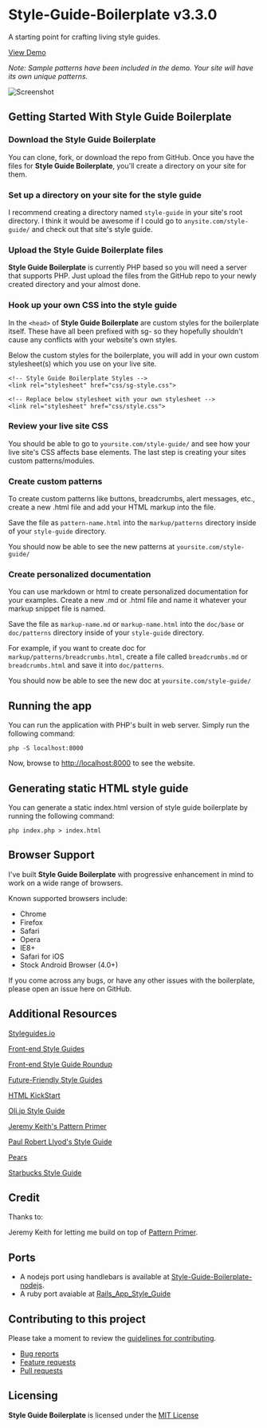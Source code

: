 Style-Guide-Boilerplate v3.3.0
==============================

A starting point for crafting living style guides.

[View Demo](http://bjankord.github.io/Style-Guide-Boilerplate/demo.html)

*Note: Sample patterns have been included in the demo. Your site will have its own unique patterns.*

![Screenshot](http://bjankord.github.io/Style-Guide-Boilerplate/screenshot.png)

## Getting Started With Style Guide Boilerplate

### Download the Style Guide Boilerplate
You can clone, fork, or download the repo from GitHub.
Once you have the files for **Style Guide Boilerplate**, you'll create a directory on your site for them.

### Set up a directory on your site for the style guide
I recommend creating a directory named `style-guide` in your site's root directory. I think it would be awesome if I could go to `anysite.com/style-guide/` and check out that site's style guide.

### Upload the Style Guide Boilerplate files
**Style Guide Boilerplate** is currently PHP based so you will need a server that supports PHP. Just upload the files from the GitHub repo to your newly created directory and your almost done.

### Hook up your own CSS into the style guide
In the `<head>` of **Style Guide Boilerplate** are custom styles for the boilerplate itself. These have all been prefixed with sg- so they hopefully shouldn't cause any conflicts with your website's own styles.

Below the custom styles for the boilerplate, you will add in your own custom stylesheet(s) which you use on your live site.

    <!-- Style Guide Boilerplate Styles -->
    <link rel="stylesheet" href="css/sg-style.css">

    <!-- Replace below stylesheet with your own stylesheet -->
    <link rel="stylesheet" href="css/style.css">


### Review your live site CSS
You should be able to go to `yoursite.com/style-guide/` and see how your live site's CSS affects base elements.
The last step is creating your sites custom patterns/modules.

### Create custom patterns
To create custom patterns like buttons, breadcrumbs, alert messages, etc., create a new .html file and add your HTML markup into the file.

Save the file as `pattern-name.html` into the `markup/patterns` directory inside of your `style-guide` directory.

You should now be able to see the new patterns at `yoursite.com/style-guide/`

### Create personalized documentation
You can use markdown or html to create personalized documentation for your examples. Create a new .md or .html file and name it whatever your markup snippet file is named.

Save the file as `markup-name.md` or `markup-name.html` into the `doc/base` or `doc/patterns` directory inside of your `style-guide` directory.

For example, if you want to create doc for `markup/patterns/breadcrumbs.html`, create a file called `breadcrumbs.md` or `breadcrumbs.html` and save it into `doc/patterns`.

You should now be able to see the new doc at `yoursite.com/style-guide/`

## Running the app
You can run the application with PHP's built in web server. Simply run the following command:

`php -S localhost:8000`

Now, browse to [http://localhost:8000](http://localhost:8000) to see the website.

## Generating static HTML style guide
You can generate a static index.html version of style guide boilerplate by running the following command:

`php index.php > index.html`

## Browser Support
I've built **Style Guide Boilerplate** with progressive enhancement in mind to work on a wide range of browsers.

Known supported browsers include:

* Chrome
* Firefox
* Safari
* Opera
* IE8+
* Safari for iOS
* Stock Android Browser (4.0+)

If you come across any bugs, or have any other issues with the boilerplate, please open an issue here on GitHub.


## Additional Resources
[Styleguides.io](http://styleguides.io)

[Front-end Style Guides](http://24ways.org/2011/front-end-style-guides/)

[Front-end Style Guide Roundup](https://gimmebar.com/collection/4ecd439c2f0aaad734000022/front-end-styleguides)

[Future-Friendly Style Guides](https://speakerdeck.com/lukebrooker/future-friendly-style-guides)

[HTML KickStart](http://www.99lime.com/elements/)

[Oli.jp Style Guide](http://oli.jp/2011/style-guide/)

[Jeremy Keith's Pattern Primer](http://adactio.com/journal/5028/)

[Paul Robert Llyod's Style Guide](http://www.paulrobertlloyd.com/about/styleguide/)

[Pears](http://pea.rs/)

[Starbucks Style Guide](http://www.starbucks.com/static/reference/styleguide/)

## Credit
Thanks to:

Jeremy Keith for letting me build on top of [Pattern Primer](https://github.com/adactio/Pattern-Primer).

## Ports
* A nodejs port using handlebars is available at [Style-Guide-Boilerplate-nodejs](https://github.com/DeadlyBrad42/Style-Guide-Boilerplate-nodejs).
* A ruby port avaiable at [Rails_App_Style_Guide](https://github.com/JoshuaMSchultz/Rails_App_Style_Guide)

## Contributing to this project
Please take a moment to
review the [guidelines for contributing](CONTRIBUTING.md).

* [Bug reports](CONTRIBUTING.md#bugs)
* [Feature requests](CONTRIBUTING.md#features)
* [Pull requests](CONTRIBUTING.md#pull-requests)

## Licensing
**Style Guide Boilerplate** is licensed under the [MIT License](http://en.wikipedia.org/wiki/MIT_License)
